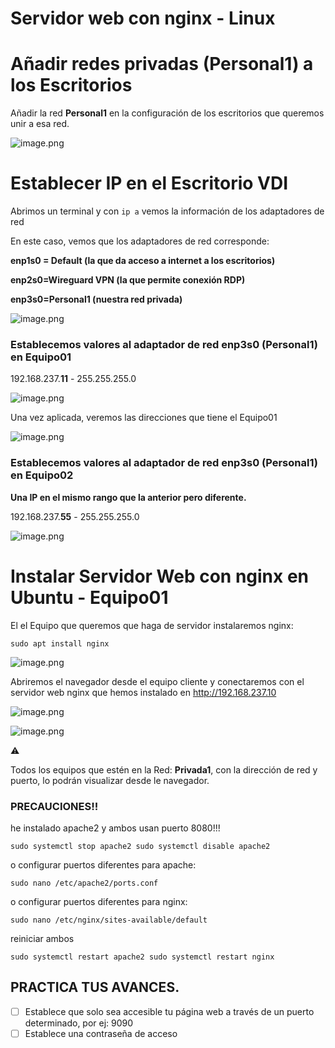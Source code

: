 # Servidor web con nginx - Linux

# Añadir redes privadas (Personal1) a los Escritorios

Añadir la red **Personal1** en la configuración de los escritorios que queremos unir a esa red.

![image.png](image.png)

# Establecer IP en el Escritorio VDI

Abrimos un terminal y con `ip a` vemos la información de los adaptadores de red

En este caso, vemos que los adaptadores de red corresponde:

**enp1s0 = Default (la que da acceso a internet a los escritorios)**

**enp2s0=Wireguard VPN (la que permite conexión RDP)**

**enp3s0=Personal1 (nuestra red privada)**

![image.png](image%201.png)

### Establecemos valores al adaptador de red enp3s0 (Personal1) en Equipo01

192.168.237.**11** - 255.255.255.0

![image.png](image%202.png)

Una vez aplicada, veremos las direcciones que tiene el Equipo01

![image.png](image%203.png)

### Establecemos valores al adaptador de red enp3s0 (Personal1) en Equipo02

**Una IP en el mismo rango que la anterior pero diferente.**

192.168.237.**55** - 255.255.255.0

![image.png](image%204.png)

# Instalar Servidor Web con nginx en Ubuntu - Equipo01

El el Equipo que queremos que haga de servidor instalaremos nginx:  

`sudo apt install nginx`

![image.png](image%205.png)

Abriremos el navegador desde el equipo cliente y conectaremos con el servidor web nginx que hemos instalado en http://192.168.237.10

![image.png](image%206.png)

![image.png](image%207.png)

<aside>
⚠️

Todos los equipos que estén en la Red: **Privada1**, con la dirección de red y puerto, lo podrán visualizar desde le navegador.

</aside>

### PRECAUCIONES!!

he instalado apache2 y ambos usan puerto 8080!!!

`sudo systemctl stop apache2
sudo systemctl disable apache2`

o configurar puertos diferentes para apache:

`sudo nano /etc/apache2/ports.conf`

o configurar puertos diferentes para nginx:

`sudo nano /etc/nginx/sites-available/default`

reiniciar ambos

`sudo systemctl restart apache2
sudo systemctl restart nginx`

## PRACTICA TUS AVANCES.

- [ ]  Establece que solo sea accesible tu página web a través de un puerto determinado, por ej: 9090
- [ ]  Establece una contraseña de acceso